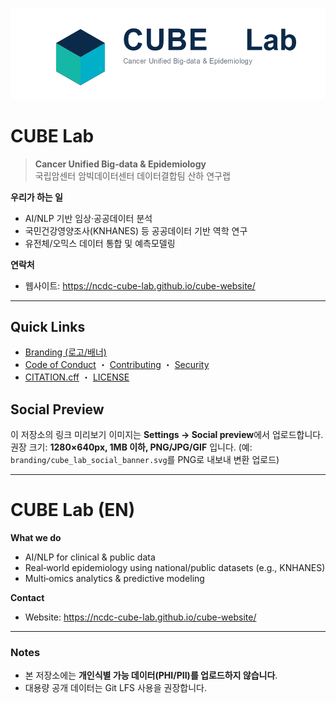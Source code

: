 <!-- CUBE Lab README -->
<p align="center">
  <img src="branding/cube_lab_logo_primary.png" alt="CUBE Lab" width="520">
</p>

# CUBE Lab

> **Cancer Unified Big‑data & Epidemiology**  
> 국립암센터 암빅데이터센터 데이터결합팀 산하 연구랩

**우리가 하는 일**
- AI/NLP 기반 임상·공공데이터 분석
- 국민건강영양조사(KNHANES) 등 공공데이터 기반 역학 연구
- 유전체/오믹스 데이터 통합 및 예측모델링

**연락처**
- 웹사이트: https://ncdc-cube-lab.github.io/cube-website/

---

## Quick Links
- [Branding (로고/배너)](branding/cube_lab_social_banner.png)
- [Code of Conduct](CODE_OF_CONDUCT.md) ・ [Contributing](CONTRIBUTING.md) ・ [Security](SECURITY.md)  
- [CITATION.cff](CITATION.cff) ・ [LICENSE](LICENSE)

## Social Preview
이 저장소의 링크 미리보기 이미지는 **Settings → Social preview**에서 업로드합니다.  
권장 크기: **1280×640px, 1MB 이하, PNG/JPG/GIF** 입니다. (예: `branding/cube_lab_social_banner.svg`를 PNG로 내보내 변환 업로드)

---

# CUBE Lab (EN)

**What we do**
- AI/NLP for clinical & public data
- Real‑world epidemiology using national/public datasets (e.g., KNHANES)
- Multi‑omics analytics & predictive modeling

**Contact**
- Website: https://ncdc-cube-lab.github.io/cube-website/

---

### Notes
- 본 저장소에는 **개인식별 가능 데이터(PHI/PII)를 업로드하지 않습니다**.
- 대용량 공개 데이터는 Git LFS 사용을 권장합니다.
